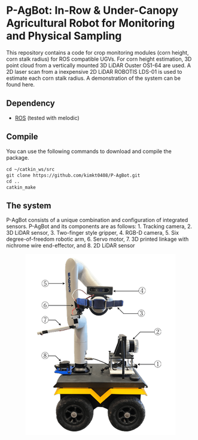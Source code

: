 # P-AgBot: In-Row & Under-Canopy Agricultural Robot for Monitoring and Physical Sampling

This repository contains a code for crop monitoring modules (corn height, corn stalk radius) for ROS compatible UGVs. For corn height estimation, 3D point cloud from a vertically mounted 3D LiDAR Ouster OS1-64 are used. A 2D laser scan from a inexpensive 2D LiDAR ROBOTIS LDS-01 is used to estimate each corn stalk radius. A demonstration of the system can be found here.

## Dependency

- [ROS](http://wiki.ros.org/ROS/Installation) (tested with melodic)

## Compile

You can use the following commands to download and compile the package.

```
cd ~/catkin_ws/src
git clone https://github.com/kimkt0408/P-AgBot.git
cd ..
catkin_make
```

## The system

P-AgBot consists of a unique combination and configuration of integrated sensors. P-AgBot and its components are as follows: 1. Tracking camera, 2. 3D LiDAR sensor, 3. Two-finger style gripper, 4. RGB-D camera, 5. Six degree-of-freedom robotic arm, 6. Servo motor, 7. 3D printed linkage with nichrome wire end-effector, and 8. 2D LiDAR sensor

<p align='center'>
    <img src="/p_agbot_description.png" alt="drawing" width="400"/>
</p>
